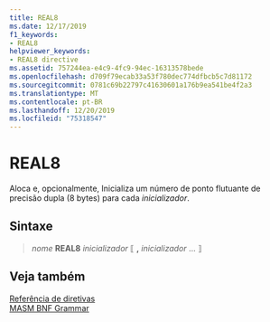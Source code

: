 ```yaml
---
title: REAL8
ms.date: 12/17/2019
f1_keywords:
- REAL8
helpviewer_keywords:
- REAL8 directive
ms.assetid: 757244ea-e4c9-4fc9-94ec-16313578bede
ms.openlocfilehash: d709f79ecab33a53f780dec774dfbcb5c7d81172
ms.sourcegitcommit: 0781c69b22797c41630601a176b9ea541be4f2a3
ms.translationtype: MT
ms.contentlocale: pt-BR
ms.lasthandoff: 12/20/2019
ms.locfileid: "75318547"
---
```

# <a name="real8"></a>REAL8

Aloca e, opcionalmente, Inicializa um número de ponto flutuante de precisão dupla (8 bytes) para cada *inicializador*.

## <a name="syntax"></a>Sintaxe

> *nome* **REAL8** *inicializador* ⟦ __,__ *inicializador* ... ⟧

## <a name="see-also"></a>Veja também

[Referência de diretivas](directives-reference.md)\
[MASM BNF Grammar](masm-bnf-grammar.md)
